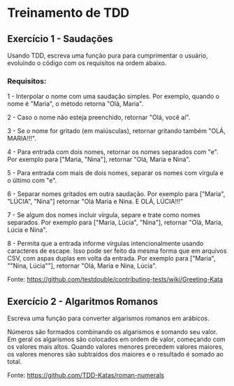 # Treinamento de TDD

## Exercício 1 - Saudações

Usando TDD, escreva uma função pura para cumprimentar o usuário, evoluindo o código com os requisitos na ordem abaixo.

### Requisitos:

1 - Interpolar o nome com uma saudação simples. Por exemplo, quando o nome é "Maria", o método retorna "Olá, Maria".

2 - Caso o nome não esteja preenchido, retornar "Olá, você aí".

3 - Se o nome for gritado (em maiúsculas), retornar gritando também "OLÁ, MARIA!!!".

4 - Para entrada com dois nomes, retornar os nomes separados com "e". Por exemplo para ["Maria, "Nina"], retornar "Olá, Maria e Nina".

5 - Para entrada com mais de dois nomes, separar os nomes com vírgula e o último com "e".

6 - Separar nomes gritados em outra saudação. Por exemplo para ["Maria", "LÚCIA", "Nina"] retornar "Olá Maria e Nina. E OLÁ, LÚCIA!!!"

7 - Se algum dos nomes incluir vírgula, separe e trate como nomes separados. Por exemplo para ["Maria, Lúcia", "Nina"], retornar "Olá, Maria, Lúcia e Nina".

8 - Permita que a entrada informe vírgulas intencionalmente usando caracteres de escape. Isso pode ser feito da mesma forma que em arquivos CSV, com aspas duplas em volta da entrada. Por exemplo para ["Maria", "\"Nina, Lúcia\""], retornar "Olá, Maria e Nina, Lúcia".

Fonte: https://github.com/testdouble/contributing-tests/wiki/Greeting-Kata


## Exercício 2 - Algaritmos Romanos

Escreva uma função para converter algarismos romanos em arábicos.

Números são formados combinando os algarismos e somando seu valor. Em geral os algarismos são colocados em ordem de valor, começando com os valores mais altos. Quando valores menores precedem valores maiores, os valores menores são subtraídos dos maiores e o resultado é somado ao total.

Fonte: https://github.com/TDD-Katas/roman-numerals
